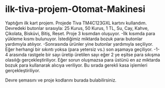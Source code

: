 # ilk-tiva-projem-Otomat-Makinesi

   Yaptığım ilk kart projem. Projede Tiva TM4C123GXL kartını kullandım.
   Devredeki butonlar sırasıyla: 25 Kurus, 50 Kurus, 1 TL, Su, Cay, Kahve, Çikolata, Bisküvi, Bitiş, Reset.
   Proje 3 kısımdan oluşuyor.
   -İlk kısımda para yükleme kısmı bulunuyor. İstediğimiz miktarda bozuk paraı butonlar yardımıyla atılıyor. 
   -Sonrasında ürünler yine butonlar yardımıyla seçiliyor. Eğer herhangi bir sıkıntı yoksa (para yetersiz vs.) son aşamaya geçiliyor.
   -1-4 arasında rastgele bir sayı üretip üretilen sayı eğer 2 ye eşitse para sıkışma olasılığı gerçekleştiriliyor. Eğer sorun oluşmazsa para üstünü en az miktarda bozuk para kullanarak alıcıya veriliyor. Bu sırada gerekli kasa işlemleri gerçekleştiriliyor.
   
   Devre şemasını ve proje kodlarını burada bulabilirsiniz.
